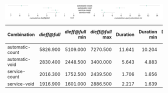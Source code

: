 ![metrics](./metrics.svg)

| Combination | *dieff@full* | *dieff@full* min | *dieff@full* max | Duration | Duration min | Duration max | First result | First result min | First result max | Last result | Last result min | Last result max | Queries |
| - | -: | -: | -: | -: | -: | -: | -: | -: | -: | -: | -: | -: | -: |
| automatic-count | 5826.900 | 5109.000 | 7270.500 | 11.641 | 10.204 | 14.525 | 11.640 | 10.203 | 14.524 | 11.641 | 10.204 | 14.525 | 1 |
| automatic-void | 2830.400 | 2448.500 | 3400.000 | 5.643 | 4.883 | 6.727 | 5.636 | 4.882 | 6.695 | 5.642 | 4.883 | 6.726 | 1 |
| service-count | 2016.300 | 1752.500 | 2439.500 | 1.706 | 1.656 | 1.776 | 1.688 | 1.636 | 1.763 | 1.704 | 1.655 | 1.775 | 1 |
| service-void | 1916.900 | 1601.000 | 2886.500 | 2.217 | 1.639 | 4.480 | 2.205 | 1.627 | 4.469 | 2.217 | 1.639 | 4.479 | 1 |

